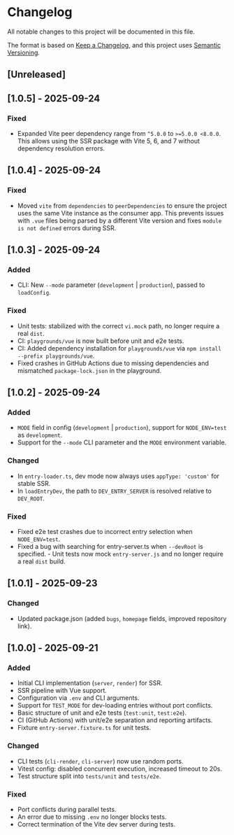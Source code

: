 # Changelog

All notable changes to this project will be documented in this file.

The format is based on [Keep a Changelog](https://keepachangelog.com/en/1.1.0/),
and this project uses [Semantic Versioning](https://semver.org/lang/en/).

## [Unreleased]

## [1.0.5] - 2025-09-24

### Fixed

-   Expanded Vite peer dependency range from `^5.0.0` to `>=5.0.0 <8.0.0`.
    This allows using the SSR package with Vite 5, 6, and 7 without dependency resolution errors.

## [1.0.4] - 2025-09-24

### Fixed

-   Moved `vite` from `dependencies` to `peerDependencies` to ensure the project uses the same Vite instance as the consumer app. This prevents issues with `.vue` files being parsed by a different Vite version and fixes `module is not defined` errors during SSR.

## [1.0.3] - 2025-09-24

### Added

-   CLI: New `--mode` parameter (`development` | `production`), passed to `loadConfig`.

### Fixed

-   Unit tests: stabilized with the correct `vi.mock` path, no longer require a real `dist`.
-   CI: `playgrounds/vue` is now built before unit and e2e tests.
-   CI: Added dependency installation for `playgrounds/vue` via `npm install --prefix playgrounds/vue`.
-   Fixed crashes in GitHub Actions due to missing dependencies and mismatched `package-lock.json` in the playground.

## [1.0.2] - 2025-09-24

### Added

-   `MODE` field in config (`development` | `production`), support for `NODE_ENV=test` as `development`.
-   Support for the `--mode` CLI parameter and the `MODE` environment variable.

### Changed

-   In `entry-loader.ts`, dev mode now always uses `appType: 'custom'` for stable SSR.
-   In `loadEntryDev`, the path to `DEV_ENTRY_SERVER` is resolved relative to `DEV_ROOT`.

### Fixed

-   Fixed e2e test crashes due to incorrect entry selection when `NODE_ENV=test`.
-   Fixed a bug with searching for entry-server.ts when `--devRoot` is specified. - Unit tests now mock `entry-server.js` and no longer require a real `dist` build.

## [1.0.1] - 2025-09-23

### Changed

-   Updated package.json (added `bugs`, `homepage` fields, improved repository link).

## [1.0.0] - 2025-09-21

### Added

-   Initial CLI implementation (`server`, `render`) for SSR.
-   SSR pipeline with Vue support.
-   Configuration via `.env` and CLI arguments.
-   Support for `TEST_MODE` for dev-loading entries without port conflicts.
-   Basic structure of unit and e2e tests (`test:unit`, `test:e2e`).
-   CI (GitHub Actions) with unit/e2e separation and reporting artifacts.
-   Fixture `entry-server.fixture.ts` for unit tests.

### Changed

-   CLI tests (`cli-render`, `cli-server`) now use random ports.
-   Vitest config: disabled concurrent execution, increased timeout to 20s.
-   Test structure split into `tests/unit` and `tests/e2e`.

### Fixed

-   Port conflicts during parallel tests.
-   An error due to missing `.env` no longer blocks tests.
-   Correct termination of the Vite dev server during tests.
